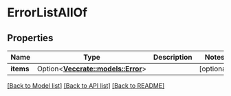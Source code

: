 # ErrorListAllOf

## Properties

Name | Type | Description | Notes
------------ | ------------- | ------------- | -------------
**items** | Option<[**Vec<crate::models::Error>**](Error.md)> |  | [optional]

[[Back to Model list]](../README.md#documentation-for-models) [[Back to API list]](../README.md#documentation-for-api-endpoints) [[Back to README]](../README.md)


